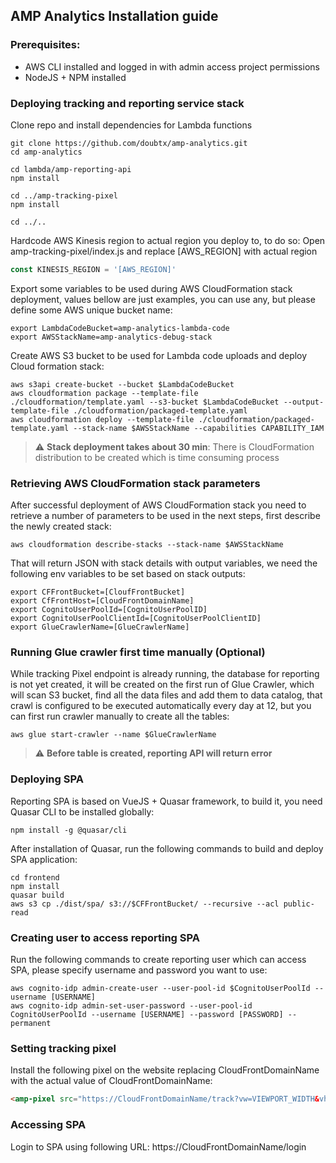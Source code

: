 
## AMP Analytics Installation guide

### Prerequisites:
* AWS CLI installed and logged in with admin access project permissions
* NodeJS + NPM installed

### Deploying tracking and reporting service stack
Clone repo and install dependencies for Lambda functions
```shell
git clone https://github.com/doubtx/amp-analytics.git
cd amp-analytics

cd lambda/amp-reporting-api
npm install

cd ../amp-tracking-pixel
npm install

cd ../..
```

Hardcode AWS Kinesis region to actual region you deploy to, to do so:
Open amp-tracking-pixel/index.js and replace [AWS_REGION] with actual region
```javascript
const KINESIS_REGION = '[AWS_REGION]'
```


Export some variables to be used during AWS CloudFormation stack deployment, values bellow are just examples, you can use any, but please define some AWS unique bucket name:
```shell
export LambdaCodeBucket=amp-analytics-lambda-code
export AWSStackName=amp-analytics-debug-stack
```

Create AWS S3 bucket to be used for Lambda code uploads and deploy Cloud formation stack:
```shell
aws s3api create-bucket --bucket $LambdaCodeBucket
aws cloudformation package --template-file ./cloudformation/template.yaml --s3-bucket $LambdaCodeBucket --output-template-file ./cloudformation/packaged-template.yaml
aws cloudformation deploy --template-file ./cloudformation/packaged-template.yaml --stack-name $AWSStackName --capabilities CAPABILITY_IAM
```
> :warning: **Stack deployment takes about 30 min**: There is CloudFormation distribution to be created which is time consuming process

### Retrieving AWS CloudFormation stack parameters
After successful deployment of AWS CloudFormation stack you need to retrieve a number of parameters to be used in the next steps, first describe the newly created stack:
```shell
aws cloudformation describe-stacks --stack-name $AWSStackName
```

That will return JSON with stack details with output variables, we need the following env variables to be set based on stack outputs:
```shell
export CFFrontBucket=[CloufFrontBucket]
export CfFrontHost=[CloudFrontDomainName]
export CognitoUserPoolId=[CognitoUserPoolID]
export CognitoUserPoolClientId=[CognitoUserPoolClientID]
export GlueCrawlerName=[GlueCrawlerName]
```

### Running Glue crawler first time manually (Optional)
While tracking Pixel endpoint is already running, the database for reporting is not yet created, it will be created on the first run of Glue Crawler, which will scan S3 bucket, find all the data files and add them to data catalog, that crawl is configured to be executed automatically every day at 12, but you can first run crawler manually to create all the tables:
```shell
aws glue start-crawler --name $GlueCrawlerName
```
> :warning: **Before table is created, reporting API will return error**


### Deploying SPA
Reporting SPA is based on VueJS + Quasar framework, to build it, you need Quasar CLI to be installed globally:
```shell
npm install -g @quasar/cli
```

After installation of Quasar, run the following commands to build and deploy SPA application:
```shell
cd frontend
npm install
quasar build
aws s3 cp ./dist/spa/ s3://$CFFrontBucket/ --recursive --acl public-read
```

### Creating user to access reporting SPA
Run the following commands to create reporting user which can access SPA, please specify username and password you want to use:
```shell
aws cognito-idp admin-create-user --user-pool-id $CognitoUserPoolId --username [USERNAME]
aws cognito-idp admin-set-user-password --user-pool-id CognitoUserPoolId --username [USERNAME] --password [PASSWORD] --permanent
```

### Setting tracking pixel
Install the following pixel on the website replacing CloudFrontDomainName with the actual value of CloudFrontDomainName:
```html
<amp-pixel src="https://CloudFrontDomainName/track?vw=VIEWPORT_WIDTH&vh=VIEWPORT_HEIGHT&sw=SCREEN_WIDTH&ua=USER_AGENT&sh=SCREEN_HEIGHT&title=TITLE&referrer=DOCUMENT_REFERRER&domain=SOURCE_HOSTNAME&page=CANONICAL_PATH&ext_ref=EXTERNAL_REFERRER" layout=nodisplay>
```

### Accessing SPA
Login to SPA using following URL:
https://CloudFrontDomainName/login
